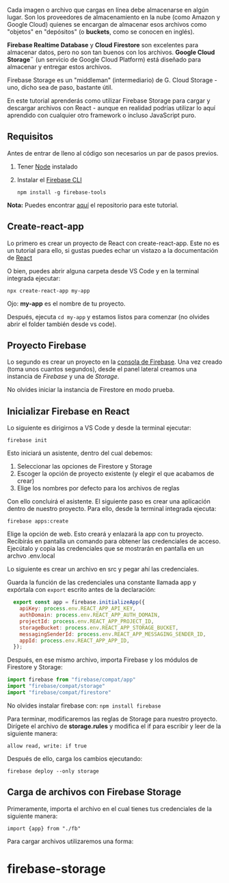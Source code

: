 Cada imagen o archivo que cargas en línea debe almacenarse en algún lugar. Son los proveedores de almacenamiento en la nube (como Amazon y Google Cloud) quienes se encargan de almacenar esos archivos como "objetos" en "depósitos" (o **buckets**, como se conocen en inglés).

**Firebase Realtime Database**  y **Cloud Firestore** son excelentes para almacenar datos, pero no son tan buenos con los archivos. **Google Cloud Storage¨** (un servicio de Google Cloud Platform) está diseñado para almacenar y entregar estos archivos.

Firebase Storage es un "middleman" (intermediario) de G. Cloud Storage - uno, dicho sea de paso, bastante útil. 

En este tutorial aprenderás como utilizar Firebase Storage para cargar y descargar archivos con React - aunque en realidad podrías utilizar lo aquí aprendido con cualquier otro framework o incluso JavaScript puro. 

## Requisitos

Antes de entrar de lleno al código son necesarios un par de pasos previos. 

1. Tener [Node](https://nodejs.org/es/) instalado 
2. Instalar el [Firebase CLI](https://firebaseopensource.com/projects/firebase/firebase-tools/)

   `npm install -g firebase-tools`

**Nota:** Puedes encontrar [aquí](https://github.com/lasfito/tutoriales/tree/master/04-firebase-storage) el repositorio para este tutorial.

## Create-react-app

Lo primero es crear un proyecto de React con create-react-app. Este no es un tutorial para ello, si gustas puedes echar un vistazo a la documentación de [React](https://create-react-app.dev/docs/getting-started) 

O bien, puedes abrir alguna carpeta desde VS Code y en la terminal integrada ejecutar:

`npx create-react-app my-app`

Ojo:  **my-app** es el nombre de tu proyecto. 

Después, ejecuta `cd my-app` y estamos listos para comenzar (no olvides abrir el folder también desde vs code). 

## Proyecto Firebase

Lo segundo es crear un proyecto en la [consola de Firebase](console.firebase.google.com). Una vez creado (toma unos cuantos segundos), desde el panel lateral creamos una instancia de *Firebase* y una de *Storage*.


No olvides iniciar la instancia de Firestore en modo prueba.

## Inicializar Firebase en React

Lo siguiente es dirigirnos a VS Code y desde la terminal ejecutar:

 `firebase init` 

Esto iniciará un asistente, dentro del cual debemos:

1. Seleccionar las opciones de Firestore y Storage
2. Escoger la opción de proyecto existente (y elegir el que acabamos de crear)
3. Elige los nombres por defecto para los archivos de reglas

Con ello concluirá el asistente. El siguiente paso es crear una aplicación dentro de nuestro proyecto. Para ello, desde la terminal integrada ejecuta:

`firebase apps:create`

Elige la opción de web.
Esto creará y enlazará la app con tu proyecto. Recibirás en pantalla un comando para obtener las credenciales de acceso. Ejecútalo y copia las credenciales que se mostrarán en pantalla en un archvo .env.local 

Lo siguiente es crear un archivo en src y pegar ahí las credenciales. 

Guarda la función de las credenciales una constante llamada app y expórtala con  `export` escrito antes de la declaración:

```javascript
  export const app = firebase.initializeApp({
    apiKey: process.env.REACT_APP_API_KEY,
    authDomain: process.env.REACT_APP_AUTH_DOMAIN,
    projectId: process.env.REACT_APP_PROJECT_ID,
    storageBucket: process.env.REACT_APP_STORAGE_BUCKET,
    messagingSenderId: process.env.REACT_APP_MESSAGING_SENDER_ID,
    appId: process.env.REACT_APP_APP_ID,
  });
```


Después, en ese mismo archivo, importa Firebase y los módulos de Firestore y Storage:



```javascript
import firebase from "firebase/compat/app"
import "firebase/compat/storage"
import "firebase/compat/firestore"
```


No olvides instalar firebase con:
`npm install firebase`


Para terminar, modificaremos las reglas de Storage para nuestro proyecto. 
Dirígete el archivo de **storage.rules** y modifica el if para escribir y leer de la siguiente manera:

`allow read, write: if true`

Después de ello, carga los cambios ejecutando:

`firebase deploy --only storage`

## Carga de archivos con Firebase Storage

Primeramente, importa el archivo en el cual tienes tus credenciales de la siguiente manera: 

`import {app} from "./fb"`

Para cargar archivos utilizaremos una forma:

# firebase-storage
